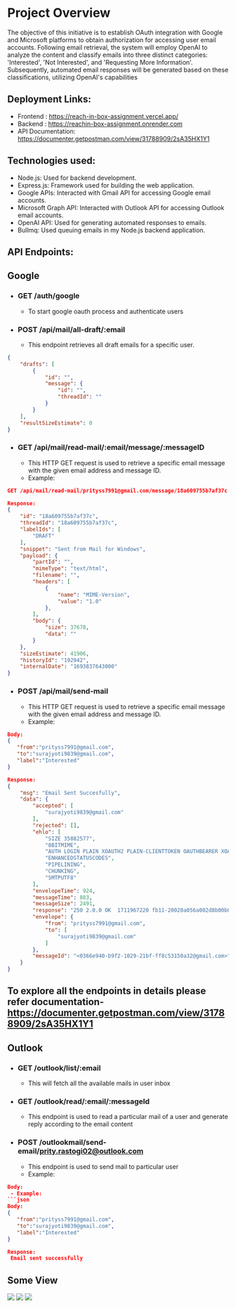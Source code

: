 # Project Overview
  The objective of this initiative is to establish OAuth integration with Google and Microsoft platforms to obtain authorization for accessing user email accounts. Following email retrieval, the system will employ OpenAI to analyze the content and classify emails into three distinct categories: 'Interested', 'Not Interested', and 'Requesting More Information'. Subsequently, automated email responses will be generated based on these classifications, utilizing OpenAI's capabilities

## Deployment Links:
- Frontend : https://reach-in-box-assignment.vercel.app/
- Backend : https://reachin-box-assignment.onrender.com
- API Documentation: https://documenter.getpostman.com/view/31788909/2sA35HX1Y1


## Technologies used:
- Node.js: Used for backend development.
- Express.js: Framework used for building the web application.
- Google APIs: Interacted with Gmail API for accessing Google email accounts.
- Microsoft Graph API: Interacted with Outlook API for accessing Outlook email accounts.
- OpenAI API: Used for generating automated responses to emails.
- Bullmq: Used queuing emails in my Node.js backend application.
  
## API Endpoints:

## Google

- ### GET /auth/google
  - To start google oauth process and authenticate users

- ### POST /api/mail/all-draft/:email
  - This endpoint retrieves all draft emails for a specific user. 
```json
{
    "drafts": [
        {
            "id": "",
            "message": {
                "id": "",
                "threadId": ""
            }
        }
    ],
    "resultSizeEstimate": 0
}

```
- ### GET /api/mail/read-mail/:email/message/:messageID
  - This HTTP GET request is used to retrieve a specific email message with the given email address and message ID.
  - Example:
```json
GET /api/mail/read-mail/prityss7991@gmail.com/message/18a609755b7af37c

Response:
{
    "id": "18a609755b7af37c",
    "threadId": "18a609755b7af37c",
    "labelIds": [
        "DRAFT"
    ],
    "snippet": "Sent from Mail for Windows",
    "payload": {
        "partId": "",
        "mimeType": "text/html",
        "filename": "",
        "headers": [
            {
                "name": "MIME-Version",
                "value": "1.0"
            },
        ],
        "body": {
            "size": 37678,
            "data": ""
        }
    },
    "sizeEstimate": 41906,
    "historyId": "192942",
    "internalDate": "1693837643000"
}
```

- ### POST /api/mail/send-mail
  - This HTTP GET request is used to retrieve a specific email message with the given email address and message ID.
  - Example:
```json
Body:
{
   "from":"prityss7991@gmail.com",
   "to":"surajyoti9839@gmail.com",
   "label":"Interested"
}

Response:
{
    "msg": "Email Sent Succesfully",
    "data": {
        "accepted": [
            "surajyoti9839@gmail.com"
        ],
        "rejected": [],
        "ehlo": [
            "SIZE 35882577",
            "8BITMIME",
            "AUTH LOGIN PLAIN XOAUTH2 PLAIN-CLIENTTOKEN OAUTHBEARER XOAUTH",
            "ENHANCEDSTATUSCODES",
            "PIPELINING",
            "CHUNKING",
            "SMTPUTF8"
        ],
        "envelopeTime": 924,
        "messageTime": 883,
        "messageSize": 2491,
        "response": "250 2.0.0 OK  1711967220 fb11-20020a056a002d8b00b006ecb639fa56sm1240474pfb.217 - gsmtp",
        "envelope": {
            "from": "prityss7991@gmail.com",
            "to": [
                "surajyoti9839@gmail.com"
            ]
        },
        "messageId": "<0366e940-b9f2-1029-21bf-ff8c53150a32@gmail.com>"
    }
}
```

## To explore all the endpoints in details please refer documentation- https://documenter.getpostman.com/view/31788909/2sA35HX1Y1

## Outlook

- ### GET /outlook/list/:email
  - This will fetch all the available mails in user inbox


- ### GET /outlook/read/:email/:messageId
  - This endpoint is used to read a particular mail of a user and generate reply according to the email content
 
- ### POST /outlookmail/send-email/prity.rastogi02@outlook.com
  - This endpoint is used to send mail to particular user
   - Example:
```json
Body:
 - Example:
```json
Body:
{
   "from":"prityss7991@gmail.com",
   "to":"surajyoti9839@gmail.com",
   "label":"Interested"
}

Response:
 Email sent successfully
```



## Some View

 <img src="assets/Screenshot (370).png">

 <img src="assets/Screenshot (368).png">

 <img src="assets/Screenshot (369).png">

